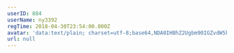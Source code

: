 ```yaml
---
userID: 884
userName: ny3392
regTime: 2018-04-30T23:54:00.000Z
avatar: 'data:text/plain; charset=utf-8;base64,NDA0IHBhZ2Ugbm90IGZvdW5kCg=='
url: null
---
```



